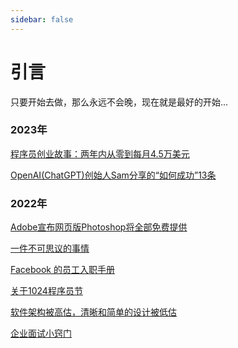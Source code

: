 ```yaml
---
sidebar: false
---
```


# 引言

只要开始去做，那么永远不会晚，现在就是最好的开始...

### 2023年 

[程序员创业故事：两年内从零到每月4.5万美元](2023/程序员创业故事两年内从零到每月4.5万美元.md)

[OpenAI(ChatGPT)创始人Sam分享的“如何成功”13条](2023/OpenAI(ChatGPT)创始人Sam分享的“如何成功”13条.md)


### 2022年

[Adobe宣布网页版Photoshop将全部免费提供](2022/Adobe宣布网页版Photoshop将全部免费提供.md)

[一件不可思议的事情](2022/一件不可思议的事情.md)

[Facebook 的员工入职手册](2022/Facebook%20的员工入职手册.md)

[关于1024程序员节](2022/关于1024程序员节.md)

[软件架构被高估，清晰和简单的设计被低估](2022/软件架构被高估，清晰和简单的设计被低估.md)

[企业面试小窍门](2022/企业面试小窍门.md)
